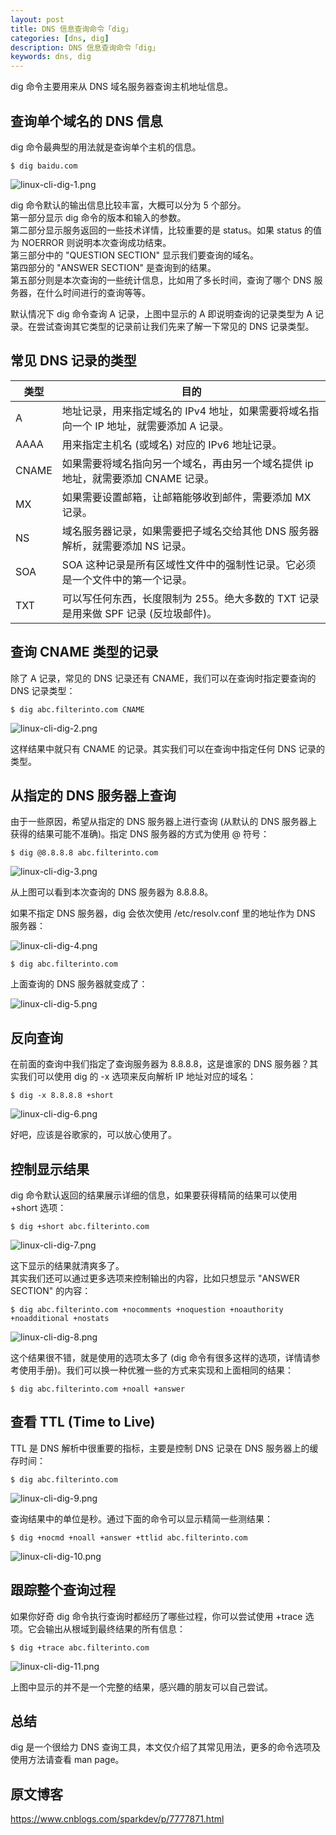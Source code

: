 ```yaml
---
layout: post
title: DNS 信息查询命令「dig」
categories: [dns, dig]
description: DNS 信息查询命令「dig」
keywords: dns, dig
---
```


dig 命令主要用来从 DNS 域名服务器查询主机地址信息。

## 查询单个域名的 DNS 信息
dig 命令最典型的用法就是查询单个主机的信息。
``` shell
$ dig baidu.com
```
![linux-cli-dig-1.png](https://cdn.jsdelivr.net/gh/Lewinz/lewinz.github.io@master/images/posts/linux-cli-dig-1.png)

dig 命令默认的输出信息比较丰富，大概可以分为 5 个部分。  
第一部分显示 dig 命令的版本和输入的参数。  
第二部分显示服务返回的一些技术详情，比较重要的是 status。如果 status 的值为 NOERROR 则说明本次查询成功结束。  
第三部分中的 "QUESTION SECTION" 显示我们要查询的域名。  
第四部分的 "ANSWER SECTION" 是查询到的结果。  
第五部分则是本次查询的一些统计信息，比如用了多长时间，查询了哪个 DNS 服务器，在什么时间进行的查询等等。  

默认情况下 dig 命令查询 A 记录，上图中显示的 A 即说明查询的记录类型为 A 记录。在尝试查询其它类型的记录前让我们先来了解一下常见的 DNS 记录类型。

## 常见 DNS 记录的类型
| 类型  | 目的  |
| --- | --- |
| A | 地址记录，用来指定域名的 IPv4 地址，如果需要将域名指向一个 IP 地址，就需要添加 A 记录。 |
| AAAA  | 用来指定主机名 (或域名) 对应的 IPv6 地址记录。  |
| CNAME | 如果需要将域名指向另一个域名，再由另一个域名提供 ip 地址，就需要添加 CNAME 记录。 |
| MX  | 如果需要设置邮箱，让邮箱能够收到邮件，需要添加 MX 记录。  |
| NS  |	域名服务器记录，如果需要把子域名交给其他 DNS 服务器解析，就需要添加 NS 记录。 |
| SOA | SOA 这种记录是所有区域性文件中的强制性记录。它必须是一个文件中的第一个记录。  |
| TXT |	可以写任何东西，长度限制为 255。绝大多数的 TXT 记录是用来做 SPF 记录 (反垃圾邮件)。 |

## 查询 CNAME 类型的记录
除了 A 记录，常见的 DNS 记录还有 CNAME，我们可以在查询时指定要查询的 DNS 记录类型：
``` shell
$ dig abc.filterinto.com CNAME
```

![linux-cli-dig-2.png](https://cdn.jsdelivr.net/gh/Lewinz/lewinz.github.io@master/images/posts/linux-cli-dig-2.png)

这样结果中就只有 CNAME 的记录。其实我们可以在查询中指定任何 DNS 记录的类型。

## 从指定的 DNS 服务器上查询
由于一些原因，希望从指定的 DNS 服务器上进行查询 (从默认的 DNS 服务器上获得的结果可能不准确)。指定 DNS 服务器的方式为使用 @ 符号：

``` shell
$ dig @8.8.8.8 abc.filterinto.com
```

![linux-cli-dig-3.png](https://cdn.jsdelivr.net/gh/Lewinz/lewinz.github.io@master/images/posts/linux-cli-dig-3.png)

从上图可以看到本次查询的 DNS 服务器为 8.8.8.8。

如果不指定 DNS 服务器，dig 会依次使用 /etc/resolv.conf 里的地址作为 DNS 服务器：

![linux-cli-dig-4.png](https://cdn.jsdelivr.net/gh/Lewinz/lewinz.github.io@master/images/posts/linux-cli-dig-4.png)

``` shell
$ dig abc.filterinto.com
```

上面查询的 DNS 服务器就变成了：

![linux-cli-dig-5.png](https://cdn.jsdelivr.net/gh/Lewinz/lewinz.github.io@master/images/posts/linux-cli-dig-5.png)

## 反向查询
在前面的查询中我们指定了查询服务器为 8.8.8.8，这是谁家的 DNS 服务器？其实我们可以使用 dig 的 -x 选项来反向解析 IP 地址对应的域名：

``` shell
$ dig -x 8.8.8.8 +short
```

![linux-cli-dig-6.png](https://cdn.jsdelivr.net/gh/Lewinz/lewinz.github.io@master/images/posts/linux-cli-dig-6.png)

好吧，应该是谷歌家的，可以放心使用了。

## 控制显示结果
dig 命令默认返回的结果展示详细的信息，如果要获得精简的结果可以使用 +short 选项：

``` shell
$ dig +short abc.filterinto.com
```

![linux-cli-dig-7.png](https://cdn.jsdelivr.net/gh/Lewinz/lewinz.github.io@master/images/posts/linux-cli-dig-7.png)

这下显示的结果就清爽多了。  
其实我们还可以通过更多选项来控制输出的内容，比如只想显示 "ANSWER SECTION" 的内容：

``` shell
$ dig abc.filterinto.com +nocomments +noquestion +noauthority +noadditional +nostats
```

![linux-cli-dig-8.png](https://cdn.jsdelivr.net/gh/Lewinz/lewinz.github.io@master/images/posts/linux-cli-dig-8.png)

这个结果很不错，就是使用的选项太多了 (dig 命令有很多这样的选项，详情请参考使用手册)。我们可以换一种优雅一些的方式来实现和上面相同的结果：

``` shell
$ dig abc.filterinto.com +noall +answer
```

## 查看 TTL (Time to Live)
TTL 是 DNS 解析中很重要的指标，主要是控制 DNS 记录在 DNS 服务器上的缓存时间：

``` shell
$ dig abc.filterinto.com
```

![linux-cli-dig-9.png](https://cdn.jsdelivr.net/gh/Lewinz/lewinz.github.io@master/images/posts/linux-cli-dig-9.png)

查询结果中的单位是秒。通过下面的命令可以显示精简一些测结果：

``` shell
$ dig +nocmd +noall +answer +ttlid abc.filterinto.com
```
![linux-cli-dig-10.png](https://cdn.jsdelivr.net/gh/Lewinz/lewinz.github.io@master/images/posts/linux-cli-dig-10.png)

## 跟踪整个查询过程
如果你好奇 dig 命令执行查询时都经历了哪些过程，你可以尝试使用 +trace 选项。它会输出从根域到最终结果的所有信息：

``` shell
$ dig +trace abc.filterinto.com
```

![linux-cli-dig-11.png](https://cdn.jsdelivr.net/gh/Lewinz/lewinz.github.io@master/images/posts/linux-cli-dig-11.png)

上图中显示的并不是一个完整的结果，感兴趣的朋友可以自己尝试。

## 总结
dig 是一个很给力 DNS 查询工具，本文仅介绍了其常见用法，更多的命令选项及使用方法请查看 man page。

## 原文博客
<https://www.cnblogs.com/sparkdev/p/7777871.html>
